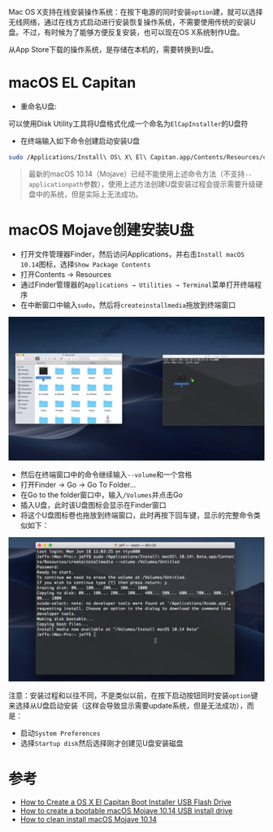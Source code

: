 Mac OS X支持在线安装操作系统：在按下电源的同时安装`option`建，就可以选择无线网络，通过在线方式启动进行安装恢复操作系统，不需要使用传统的安装U盘。不过，有时候为了能够方便反复安装，也可以现在OS X系统制作U盘。

从App Store下载的操作系统，是存储在本机的，需要转换到U盘。

# macOS EL Capitan

* 重命名U盘:

可以使用Disk Utility工具将U盘格式化成一个命名为`ElCapInstaller`的U盘符

* 在终端输入如下命令创建启动安装U盘

```bash
sudo /Applications/Install\ OS\ X\ El\ Capitan.app/Contents/Resources/createinstallmedia --volume /Volumes/ElCapInstaller --applicationpath /Applications/Install\ OS\ X\ El\ Capitan.app --nointeraction
```

> 最新的macOS 10.14（Mojave）已经不能使用上述命令方法（不支持`--applicationpath`参数），使用上述方法创建U盘安装过程会提示需要升级硬盘中的系统，但是实际上无法成功。

# macOS Mojave创建安装U盘

* 打开文件管理器Finder，然后访问Applications，并右击`Install macOS 10.14`图标，选择`Show Package Contents`
* 打开Contents -> Resources
* 通过Finder管理器的`Applications → Utilities → Terminal`菜单打开终端程序
* 在中断窗口中输入`sudo`，然后将`createinstallmedia`拖放到终端窗口

![createinstallmedia](../../img/develop/mac/macos-mojave-createinstallmedia-terminal.jpg)

* 然后在终端窗口中的命令继续输入`--volume`和一个宫格
* 打开Finder -> Go -> Go To Folder...
* 在Go to the folder窗口中，输入`/Volumes`并点击Go
* 插入U盘，此时该U盘图标会显示在Finder窗口
* 将这个U盘图标卷也拖放到终端窗口，此时再按下回车键，显示的完整命令类似如下：

![createinstallmedia](../../img/develop/mac/macos-mojave-installer-usb-terminal.jpg)

注意：安装过程和以往不同，不是类似以前，在按下启动按钮同时安装`option`键来选择从U盘启动安装（这样会导致显示需要update系统，但是无法成功），而是：

* 启动`System Preferences`
* 选择`Startup disk`然后选择刚才创建见U盘安装磁盘


# 参考

* [How to Create a OS X El Capitan Boot Installer USB Flash Drive](http://osxdaily.com/2015/09/30/create-os-x-el-capitan-boot-install-drive/)
* [How to create a bootable macOS Mojave 10.14 USB install drive](https://9to5mac.com/2018/06/18/how-to-create-a-bootable-macos-mojave-10-14-usb-install-drive-video/)
* [How to сlean install macOS Mojave 10.14](https://setapp.com/how-to/clean-install-macos-mojave)